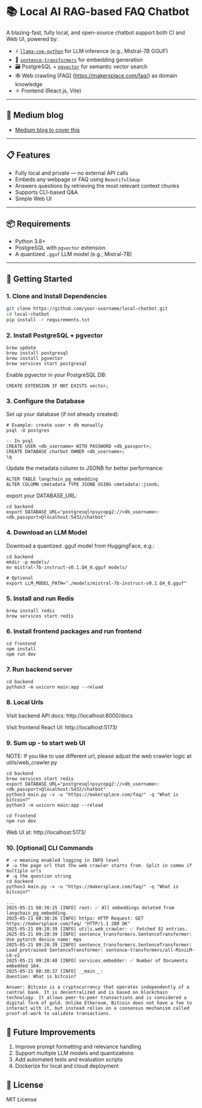 # 📚 Local AI RAG-based FAQ Chatbot

A blazing-fast, fully local, and open-source chatbot support both CI and Web UI, powered by:

- ⚡ [`llama-cpp-python`](https://github.com/abetlen/llama-cpp-python) for LLM inference (e.g., Mistral-7B GGUF)
- 🧠 [`sentence-transformers`](https://www.sbert.net/) for embedding generation
- 🗃️ PostgreSQL + [`pgvector`](https://github.com/pgvector/pgvector) for semantic vector search
- 🕸️ Web crawling [FAQ] (https://makersplace.com/faq/) as domain knowledge
- ⚛️ Frontend (React.js, Vite)

---

## 🧩 Medium blog
- [Medium blog to cover this](https://medium.com/@chongyao.robin/transform-a-static-faq-page-into-a-rag-based-ai-chatbot-458febe8ebcb)

---

## 📋 Features

- Fully local and private — no external API calls
- Embeds any webpage or FAQ using `BeautifulSoup`
- Answers questions by retrieving the most relevant context chunks
- Supports CLI-based Q&A
- Simple Web UI

---

## 📦 Requirements

- Python 3.8+
- PostgreSQL with `pgvector` extension
- A quantized `.gguf` LLM model (e.g., Mistral-7B)

---

## 🚀 Getting Started

### 1. Clone and Install Dependencies

```bash
git clone https://github.com/your-username/local-chatbot.git
cd local-chatbot
pip install -r requirements.txt
```

### 2. Install PostgreSQL + pgvector
```
brew update
brew install postgresql
brew install pgvector
brew services start postgresql
```

Enable pgvector in your PostgreSQL DB:
```
CREATE EXTENSION IF NOT EXISTS vector;
```

### 3. Configure the Database
Set up your database (if not already created):
```
# Example: create user + db manually
psql -U postgres

-- In psql
CREATE USER <db_username> WITH PASSWORD <db_passport>;
CREATE DATABASE chatbot OWNER <db_username>;
\q
```

Update the metadata column to JSONB for better performance:
```
ALTER TABLE langchain_pg_embedding
ALTER COLUMN cmetadata TYPE JSONB USING cmetadata::jsonb;
```

export your DATABASE_URL:
```
cd backend
export DATABASE_URL="postgresql+psycopg2://<db_username>:<db_passport>@localhost:5432/chatbot"
```

### 4. Download an LLM Model
Download a quantized .gguf model from HuggingFace, e.g.:
```
cd backend
mkdir -p models/
mv mistral-7b-instruct-v0.1.Q4_0.gguf models/

# Optional
export LLM_MODEL_PATH="./models/mistral-7b-instruct-v0.1.Q4_0.gguf"
```

### 5. Install and run Redis
```
brew install redis
brew services start redis
```

### 6. Install frontend packages and run frontend
```
cd frontend
npm install
npm run dev
```

### 7. Run backend server
```
cd backend
python3 -m uvicorn main:app --reload
```

### 8. Local Urls
Visit backend API docs: http://localhost:8000/docs

Visit frontend React UI: http://localhost:5173/

### 9. Sum up - to start web UI

NOTE: If you like to use different url, please adjust the web crawler logic at utils/web_crawler.py

```
cd backend
brew services start redis
export DATABASE_URL="postgresql+psycopg2://<db_username>:<db_passport>@localhost:5432/chatbot"
python3 main.py -v -u "https://makersplace.com/faq/" -q "What is bitcoin?"
python3 -m uvicorn main:app --reload

cd frontend
npm run dev
```
Web UI at: http://localhost:5173/

### 10. [Optional] CLI Commands
```
# -v meaning enabled logging in INFO level
# -u the page url that the web crawler starts from. Split in comma if multiple urls
# -q the question string
cd backend
python3 main.py -v -u "https://makersplace.com/faq/" -q "What is bitcoin?"

...
2025-05-21 08:30:25 [INFO] root: ✅ All embeddings deleted from langchain_pg_embedding.
2025-05-21 08:30:26 [INFO] httpx: HTTP Request: GET https://makersplace.com/faq/ "HTTP/1.1 200 OK"
2025-05-21 09:28:39 [INFO] utils.web_crawler: ✅ Fetched 82 entries.
2025-05-21 09:28:39 [INFO] sentence_transformers.SentenceTransformer: Use pytorch device_name: mps
2025-05-21 09:28:39 [INFO] sentence_transformers.SentenceTransformer: Load pretrained SentenceTransformer: sentence-transformers/all-MiniLM-L6-v2
2025-05-21 09:28:40 [INFO] services.embedder: ✅ Number of Documents embedded 164.
2025-05-21 08:30:37 [INFO] __main__: 
Question: What is bitcoin? 

Answer: Bitcoin is a cryptocurrency that operates independently of a central bank. It is decentralized and is based on blockchain technology. It allows peer-to-peer transactions and is considered a digital form of gold. Unlike Ethereum, Bitcoin does not have a fee to interact with it, but instead relies on a consensus mechanism called proof-of-work to validate transactions.
```

## 🔮 Future Improvements
1. Improve prompt formatting and relevance handling
2. Support multiple LLM models and quantizations
3. Add automated tests and evaluation scripts
4. Dockerize for local and cloud deployment


## 📝 License
MIT License
